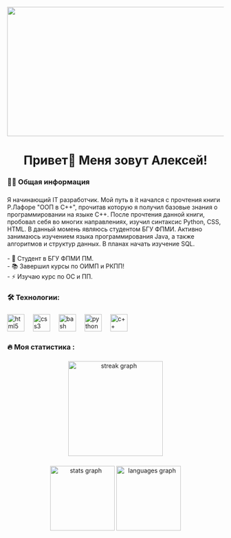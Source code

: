 <br clear="both">

<div align="center">
  <img height="300" width="600" src="https://user-images.githubusercontent.com/74038190/225813708-98b745f2-7d22-48cf-9150-083f1b00d6c9.gif"  />
</div>

###

<h1 align="center">Привет👋 Меня зовут Алексей!</h1>

###

<h3 align="left">👩‍💻  Общая информация</h3>

###

<p align="left">Я начинающий IT разработчик. Мой путь в it начался c прочтения книги Р.Лафоре "ООП в С++", прочитав которую я получил базовые знания о программировании на языке С++. После прочтения данной книги, пробовал себя во многих направлениях, изучил синтаксис Python, CSS, HTML. В данный момень являюсь студентом БГУ ФПМИ. Активно занимаюсь изучением языка программирования Java, а также алгоритмов и структур данных. В планах начать изучение SQL.<br><br>- 🔭 Студент в БГУ ФПМИ ПМ.<br>- 📚 Завершил курсы по ОИМП и РКПП!<br>- ⚡ Изучаю курс по ОС и ПП.</p>

###

<h3 align="left">🛠 Технологии:</h3>

###

<div align="left">
  <img src="https://cdn.jsdelivr.net/gh/devicons/devicon/icons/html5/html5-original.svg" height="40" alt="html5 logo"  />
  <img width="12" />
  <img src="https://cdn.jsdelivr.net/gh/devicons/devicon/icons/css3/css3-original.svg" height="40" alt="css3 logo"  />
  <img width="12" />
  <img src="https://cdn.simpleicons.org/gnubash/4EAA25" height="40" alt="bash logo"  />
  <img width="12" />
  <img src="https://skillicons.dev/icons?i=py" height="40" alt="python logo"  />
  <img width="12" />
  <img src="https://th.bing.com/th/id/OIP.s_aTWyqfSnWT3p3vcJbMQAAAAA?w=175&h=180&c=7&r=0&o=5&dpr=1.1&pid=1.7" height="40" alt="с++ logo"  />
</div>

###

<h3 align="left">🔥   Моя статистика :</h3>

###

<div align="center">
  <img src="https://streak-stats.demolab.com?user=filimonovalexey&locale=en&mode=daily&theme=dark&hide_border=false&border_radius=5&order=3" height="220" alt="streak graph"  />
</div>

###

<div align="center">
  <img src="https://github-readme-stats.vercel.app/api?username=filimonovalexey&hide_title=false&hide_rank=false&show_icons=true&include_all_commits=true&count_private=true&disable_animations=false&theme=dracula&locale=en&hide_border=false&order=1" height="150" alt="stats graph"  />
  <img src="https://github-readme-stats.vercel.app/api/top-langs?username=filimonovalexey&locale=en&hide_title=false&layout=compact&card_width=320&langs_count=5&theme=dracula&hide_border=false&order=2" height="150" alt="languages graph"  />
</div>

###
